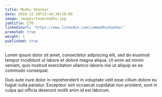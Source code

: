 ```yaml
---
title: Madhu Shankar
date: 2018-12-20T13:44:30+10:00
image: images/team/madhu.jpg
jobtitle: CTO
linkedinurl: 'https://www.linkedin.com/iammadhushankar'
promoted: true
weight: 1
published: true
---
```


Lorem ipsum dolor sit amet, consectetur adipiscing elit, sed do eiusmod tempor incididunt ut labore et dolore magna aliqua. Ut enim ad minim veniam, quis nostrud exercitation ullamco laboris nisi ut aliquip ex ea commodo consequat.

Duis aute irure dolor in reprehenderit in voluptate velit esse cillum dolore eu fugiat nulla pariatur. Excepteur sint occaecat cupidatat non proident, sunt in culpa qui officia deserunt mollit anim id est laborum.
